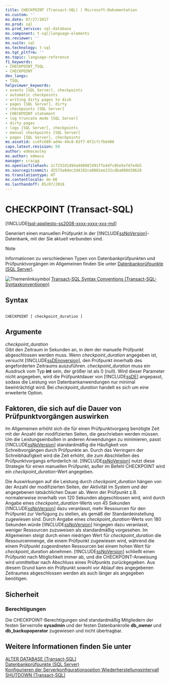 ```yaml
---
title: CHECKPOINT (Transact-SQL) | Microsoft-Dokumentation
ms.custom: ''
ms.date: 07/27/2017
ms.prod: sql
ms.prod_service: sql-database
ms.component: t-sql|language-elements
ms.reviewer: ''
ms.suite: sql
ms.technology: t-sql
ms.tgt_pltfrm: ''
ms.topic: language-reference
f1_keywords:
- CHECKPOINT_TSQL
- CHECKPOINT
dev_langs:
- TSQL
helpviewer_keywords:
- events [SQL Server], checkpoints
- automatic checkpoints
- writing dirty pages to disk
- pages [SQL Server], dirty
- checkpoints [SQL Server]
- CHECKPOINT statement
- log truncate mode [SQL Server]
- dirty pages
- logs [SQL Server], checkpoints
- manual checkpoints [SQL Server]
- pages [SQL Server], checkpoints
ms.assetid: ccdfc689-ad4e-44c0-83f7-0f2cfcfb6406
caps.latest.revision: 59
author: edmacauley
ms.author: edmaca
manager: craigg
ms.openlocfilehash: 2c7232d1494ad48987d91ffe4dfc05e5ef47e4b5
ms.sourcegitcommit: d2573a8dec2d4102ce8882ee232cdba080d39628
ms.translationtype: HT
ms.contentlocale: de-DE
ms.lasthandoff: 05/07/2018
---
```

# <a name="checkpoint-transact-sql"></a>CHECKPOINT (Transact-SQL)
[!INCLUDE[tsql-appliesto-ss2008-xxxx-xxxx-xxx-md](../../includes/tsql-appliesto-ss2008-xxxx-xxxx-xxx-md.md)]

  Generiert einen manuellen Prüfpunkt in der [!INCLUDE[ssNoVersion](../../includes/ssnoversion-md.md)]-Datenbank, mit der Sie aktuell verbunden sind.  
  
> [!NOTE]  
>  Informationen zu verschiedenen Typen von Datenbankprüfpunkten und Prüfpunktvorgängen im Allgemeinen finden Sie unter [Datenbankprüfpunkte &#40;SQL Server&#41;](../../relational-databases/logs/database-checkpoints-sql-server.md).  
  
 ![Themenlinksymbol](../../database-engine/configure-windows/media/topic-link.gif "Topic link icon") [Transact-SQL Syntax Conventions (Transact-SQL-Syntaxkonventionen)](../../t-sql/language-elements/transact-sql-syntax-conventions-transact-sql.md)  
  
## <a name="syntax"></a>Syntax  
  
```  
  
CHECKPOINT [ checkpoint_duration ]  
```  
  
## <a name="arguments"></a>Argumente  
 *checkpoint_duration*  
 Gibt den Zeitraum in Sekunden an, in dem der manuelle Prüfpunkt abgeschlossen werden muss. Wenn *checkpoint_duration* angegeben ist, versucht [!INCLUDE[ssDEnoversion](../../includes/ssdenoversion-md.md)], den Prüfpunkt innerhalb des angeforderten Zeitraums auszuführen. *checkpoint_duration* muss ein Ausdruck vom Typ **int** sein, der größer ist als 0 (null). Wird dieser Parameter nicht angegeben, wird die Prüfpunktdauer von [!INCLUDE[ssDE](../../includes/ssde-md.md)] angepasst, sodass die Leistung von Datenbankanwendungen nur minimal beeinträchtigt wird. Bei *checkpoint_duration* handelt es sich um eine erweiterte Option.  
  
## <a name="factors-affecting-the-duration-of-checkpoint-operations"></a>Faktoren, die sich auf die Dauer von Prüfpunktvorgängen auswirken  
 Im Allgemeinen erhöht sich die für einen Prüfpunktvorgang benötigte Zeit mit der Anzahl der modifizierten Seiten, die geschrieben werden müssen. Um die Leistungseinbußen in anderen Anwendungen zu minimieren, passt [!INCLUDE[ssNoVersion](../../includes/ssnoversion-md.md)] standardmäßig die Häufigkeit von Schreibvorgängen durch Prüfpunkte an. Durch das Verringern der Schreibhäufigkeit wird die Zeit erhöht, die zum Abschließen des Prüfpunktvorgangs erforderlich ist. [!INCLUDE[ssNoVersion](../../includes/ssnoversion-md.md)] nutzt diese Strategie für einen manuellen Prüfpunkt, außer im Befehl CHECKPOINT wird ein *checkpoint_duration*-Wert angegeben.  
  
 Die Auswirkungen auf die Leistung durch *checkpoint_duration* hängen von der Anzahl der modifizierten Seiten, der Aktivität im System und der angegebenen tatsächlichen Dauer ab. Wenn der Prüfpunkt z.B. normalerweise innerhalb von 120 Sekunden abgeschlossen wird, wird durch Angabe eines *checkpoint_duration*-Werts von 45 Sekunden [!INCLUDE[ssNoVersion](../../includes/ssnoversion-md.md)] dazu veranlasst, mehr Ressourcen für den Prüfpunkt zur Verfügung zu stellen, als gemäß der Standardeinstellung zugewiesen sind. Durch Angabe eines *checkpoint_duration*-Werts von 180 Sekunden würde [!INCLUDE[ssNoVersion](../../includes/ssnoversion-md.md)] hingegen dazu veranlasst, weniger Ressourcen zuzuweisen als standardmäßig vorgesehen. Im Allgemeinen steigt durch einen niedrigen Wert für *checkpoint_duration* die Ressourcenmenge, die einem Prüfpunkt zugewiesen wird, während die einem Prüfpunkt zugeordneten Ressourcen bei einem hohen Wert für *checkpoint_duration* abnehmen. [!INCLUDE[ssNoVersion](../../includes/ssnoversion-md.md)] schließt einen Prüfpunkt nach Möglichkeit immer ab, und die CHECKPOINT-Anweisung wird unmittelbar nach Abschluss eines Prüfpunkts zurückgegeben. Aus diesem Grund kann ein Prüfpunkt sowohl vor Ablauf des angegebenen Zeitraumes abgeschlossen werden als auch länger als angegeben benötigen.  
  
##  <a name="Security"></a> Sicherheit  
  
### <a name="permissions"></a>Berechtigungen  
 Die CHECKPOINT-Berechtigungen sind standardmäßig Mitgliedern der festen Serverrolle **sysadmin** und der festen Datenbankrolle **db_owner** und **db_backupoperator** zugewiesen und nicht übertragbar.  
  
## <a name="see-also"></a>Weitere Informationen finden Sie unter  
 [ALTER DATABASE &#40;Transact-SQL&#41;](../../t-sql/statements/alter-database-transact-sql.md)   
 [Datenbankprüfpunkte &#40;SQL Server&#41;](../../relational-databases/logs/database-checkpoints-sql-server.md)   
 [Konfigurieren der Serverkonfigurationsoption Wiederherstellungsintervall](../../database-engine/configure-windows/configure-the-recovery-interval-server-configuration-option.md)   
 [SHUTDOWN &#40;Transact-SQL&#41;](../../t-sql/language-elements/shutdown-transact-sql.md)  
  
  
